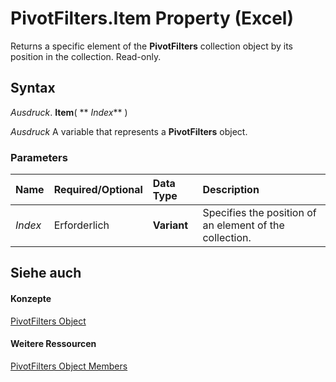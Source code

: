 
# PivotFilters.Item Property (Excel)

Returns a specific element of the  **PivotFilters** collection object by its position in the collection. Read-only.


## Syntax

 _Ausdruck_. **Item**( ** _Index_** )

 _Ausdruck_ A variable that represents a **PivotFilters** object.


### Parameters



|**Name**|**Required/Optional**|**Data Type**|**Description**|
|:-----|:-----|:-----|:-----|
| _Index_|Erforderlich|**Variant**|Specifies the position of an element of the collection. |

## Siehe auch


#### Konzepte


[PivotFilters Object](fc647acb-bd6a-8544-6411-1f5e49807e53.md)
#### Weitere Ressourcen


[PivotFilters Object Members](http://msdn.microsoft.com/library/57f1f375-1b7b-c488-c236-91ed26a68bb6%28Office.15%29.aspx)